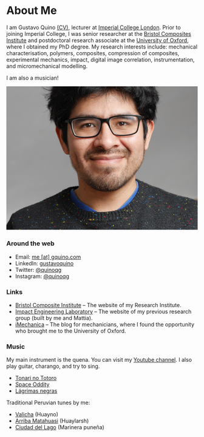 # About Me


I am Gustavo Quino [(CV)](../files/CV-GustavoQuino.pdf), lecturer at [Imperial College London](https://www.imperial.ac.uk/aeronautics/). Prior to joining Imperial College, I was senior researcher at the [Bristol Composites Institute](http://www.bristol.ac.uk/composites/) and postdoctoral research associate at the [University of Oxford](http://www.ox.ac.uk/), where I obtained my PhD degree. My research interests include: mechanical characterisation, polymers, composites, compression of composites, experimental mechanics, impact, digital image correlation, instrumentation, and micromechanical modelling.

I am also a musician!

![Me](GustavoQuino.png)

### Around the web

* Email: [me [at] gquino.com](mailto:me@gquino.com)
* LinkedIn: [gustavoquino](https://linkedin.com/in/gustavoquino)
* Twitter: [@quinoqg](https://twitter.com/quinoqg)
* Instagram: [@quinoqg](https://www.instagram.com/quinoqg/)

### Links
* [Bristol Composite Institute](http://www.bristol.ac.uk/composites/) – The website of my Research Institute.
* [Impact Engineering Laboratory](https://iel.ox.ac.uk) – The website of my previous research group (built by me and Mattia).
* [iMechanica](https://imechanica.org/) – The blog for mechanicians, where I found the opportunity who brought me to the University of Oxford.

### Music

My main instrument is the quena. You can visit my [Youtube channel](https://youtube.com/quinoquena).
I also play guitar, charango, and try to sing.

* [Tonari no Totoro](https://www.youtube.com/watch?v=-baNk3VsBzI)
* [Space Oddity](https://www.youtube.com/watch?v=-rq5aYGFAic)
* [Lágrimas negras](https://www.youtube.com/watch?v=jFdB8uy8Atw)

Traditional Peruvian tunes by me:
* [Valicha](https://www.youtube.com/watch?v=iU86vter5a8) (Huayno)
* [Arriba Matahuasi](https://www.youtube.com/watch?v=B5K9xi21rvg) (Huaylarsh)
* [Ciudad del Lago](https://www.youtube.com/watch?v=lzsMkHpXV9w) (Marinera puneña)

